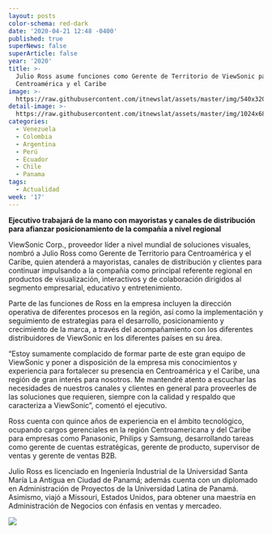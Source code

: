 ```yaml
---
layout: posts
color-schema: red-dark
date: '2020-04-21 12:48 -0400'
published: true
superNews: false
superArticle: false
year: '2020'
title: >-
  Julio Ross asume funciones como Gerente de Territorio de ViewSonic para
  Centroamérica y el Caribe
image: >-
  https://raw.githubusercontent.com/itnewslat/assets/master/img/540x320/Julio-Ross-p.jpg
detail-image: >-
  https://raw.githubusercontent.com/itnewslat/assets/master/img/1024x680/Julio-Ross-g.jpg
categories:
  - Venezuela
  - Colombia
  - Argentina
  - Perú
  - Ecuador
  - Chile
  - Panama
tags:
  - Actualidad
week: '17'
---
```

**Ejecutivo trabajará de la mano con mayoristas y canales de distribución para afianzar posicionamiento de la compañía a nivel regional**

ViewSonic Corp., proveedor líder a nivel mundial de soluciones visuales, nombró a Julio Ross como Gerente de Territorio para Centroamérica y el Caribe, quien atenderá a mayoristas, canales de distribución y clientes para continuar impulsando a la compañía como principal referente regional en productos de visualización, interactivos y de colaboración dirigidos al segmento empresarial, educativo y entretenimiento.

Parte de las funciones de Ross en la empresa incluyen la dirección operativa de diferentes procesos en la región, así como la implementación y seguimiento de estrategias para el desarrollo, posicionamiento y crecimiento de la marca, a través del acompañamiento con los diferentes distribuidores de ViewSonic en los diferentes países en su área.

“Estoy sumamente complacido de formar parte de este gran equipo de ViewSonic y poner a disposición de la empresa mis conocimientos y experiencia para fortalecer su presencia en Centroamérica y el Caribe, una región de gran interés para nosotros. Me mantendré atento a escuchar las necesidades de nuestros canales y clientes en general para proveerles de las soluciones que requieren, siempre con la calidad y respaldo que caracteriza a ViewSonic”, comentó el ejecutivo.

Ross cuenta con quince años de experiencia en el ámbito tecnológico, ocupando cargos gerenciales en la región Centroamericana y del Caribe para empresas como Panasonic, Philips y Samsung, desarrollando tareas como gerente de cuentas estratégicas, gerente de producto, supervisor de ventas y gerente de ventas B2B.

Julio Ross es licenciado en Ingeniería Industrial de la Universidad Santa María La Antigua en Ciudad de Panamá; además cuenta con un diplomado en Administración de Proyectos de la Universidad Latina de Panamá. Asimismo, viajó a Missouri, Estados Unidos, para obtener una maestría en Administración de Negocios con énfasis en ventas y mercadeo.

<img src="https://tracker.metricool.com/c3po.jpg?hash=56f88a41e39ab42c063cc51676587a04"/>